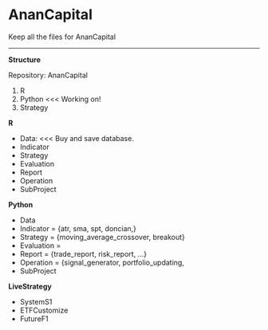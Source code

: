 # AnanCapital

Keep all the files for AnanCapital

---

**Structure**

Repository: AnanCapital
1. R
2. Python <<< Working on!
3. Strategy

**R**
- Data: <<< Buy and save database. 
- Indicator
- Strategy
- Evaluation
- Report
- Operation
- SubProject

**Python**
- Data 
- Indicator = {atr, sma, spt, doncian,}
- Strategy = {moving_average_crossover, breakout} 
- Evaluation = 
- Report = {trade_report, risk_report, ...}
- Operation = {signal_generator, portfolio_updating, 
- SubProject

**LiveStrategy**
- SystemS1
- ETFCustomize
- FutureF1
